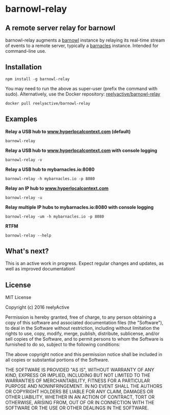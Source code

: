 barnowl-relay
=============

A remote server relay for barnowl
---------------------------------

barnowl-relay augments a [barnowl](https://www.npmjs.com/package/barnowl) instance by relaying its real-time stream of events to a remote server, typically a [barnacles](https://www.npmjs.com/package/barnacles) instance.  Intended for command-line use.


Installation
------------

    npm install -g barnowl-relay

You may need to run the above as super-user (prefix the command with sudo).  Alternatively, use the Docker repository: [reelyactive/barnowl-relay](https://hub.docker.com/r/reelyactive/barnowl-relay/)

    docker pull reelyactive/barnowl-relay


Examples
--------

__Relay a USB hub to www.hyperlocalcontext.com (default)__

    barnowl-relay

__Relay a USB hub to www.hyperlocalcontext.com with console logging__

    barnowl-relay -v

__Relay a USB hub to mybarnacles.io:8080__

    barnowl-relay -h mybarnacles.io -p 8080

__Relay an IP hub to www.hyperlocalcontext.com__

    barnowl-relay -u

__Relay multiple IP hubs to mybarnacles.io:8080 with console logging__

    barnowl-relay -um -h mybarnacles.io -p 8080

__RTFM__

    barnowl-relay --help


What's next?
------------

This is an active work in progress.  Expect regular changes and updates, as well as improved documentation! 


License
-------

MIT License

Copyright (c) 2016 reelyActive

Permission is hereby granted, free of charge, to any person obtaining a copy of this software and associated documentation files (the "Software"), to deal in the Software without restriction, including without limitation the rights to use, copy, modify, merge, publish, distribute, sublicense, and/or sell copies of the Software, and to permit persons to whom the Software is furnished to do so, subject to the following conditions:

The above copyright notice and this permission notice shall be included in all copies or substantial portions of the Software.

THE SOFTWARE IS PROVIDED "AS IS", WITHOUT WARRANTY OF ANY KIND, EXPRESS OR 
IMPLIED, INCLUDING BUT NOT LIMITED TO THE WARRANTIES OF MERCHANTABILITY, 
FITNESS FOR A PARTICULAR PURPOSE AND NONINFRINGEMENT. IN NO EVENT SHALL THE 
AUTHORS OR COPYRIGHT HOLDERS BE LIABLE FOR ANY CLAIM, DAMAGES OR OTHER 
LIABILITY, WHETHER IN AN ACTION OF CONTRACT, TORT OR OTHERWISE, ARISING FROM, 
OUT OF OR IN CONNECTION WITH THE SOFTWARE OR THE USE OR OTHER DEALINGS IN 
THE SOFTWARE.
